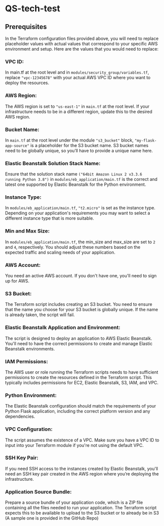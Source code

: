 # QS-tech-test

## Prerequisites

In the Terraform configuration files provided above, you will need to replace placeholder values with actual values that correspond to your specific AWS environment and setup. Here are the values that you would need to replace:

### VPC ID:

In main.tf at the root level and in `modules/security_group/variables.tf`, replace `"vpc-12345678"` with your actual AWS VPC ID where you want to deploy the resources.

### AWS Region:

The AWS region is set to `"us-east-1"` in `main.tf` at the root level. If your infrastructure needs to be in a different region, update this to the desired AWS region.

### Bucket Name:

In `main.tf` at the root level under the module `"s3_bucket"` block, `"my-flask-app-source"` is a placeholder for the S3 bucket name. S3 bucket names need to be globally unique, so you’ll have to provide a unique name here.

### Elastic Beanstalk Solution Stack Name:

Ensure that the solution stack name `("64bit Amazon Linux 2 v3.3.6 running Python 3.8")` in `modules/eb_application/main.tf` is the correct and latest one supported by Elastic Beanstalk for the Python environment.

### Instance Type:

In `modules/eb_application/main.tf`, `"t2.micro"` is set as the instance type. Depending on your application's requirements you may want to select a different instance type that is more suitable.

### Min and Max Size:

In `modules/eb_application/main.tf`, the min_size and max_size are set to `2` and `4`, respectively. You should adjust these numbers based on the expected traffic and scaling needs of your application.

### AWS Account: 

You need an active AWS account. If you don't have one, you'll need to sign up for AWS.

### S3 Bucket: 

The Terraform script includes creating an S3 bucket. You need to ensure that the name you choose for your S3 bucket is globally unique. If the name is already taken, the script will fail.

### Elastic Beanstalk Application and Environment: 

The script is designed to deploy an application to AWS Elastic Beanstalk. You'll need to have the correct permissions to create and manage Elastic Beanstalk environments.

### IAM Permissions: 

The AWS user or role running the Terraform scripts needs to have sufficient permissions to create the resources defined in the Terraform script. This typically includes permissions for EC2, Elastic Beanstalk, S3, IAM, and VPC.

### Python Environment: 

The Elastic Beanstalk configuration should match the requirements of your Python Flask application, including the correct platform version and any dependencies.

### VPC Configuration: 

The script assumes the existence of a VPC. Make sure you have a VPC ID to input into your Terraform module if you're not using the default VPC.

### SSH Key Pair:

If you need SSH access to the instances created by Elastic Beanstalk, you'll need an SSH key pair created in the AWS region where you’re deploying the infrastructure.

### Application Source Bundle:
Prepare a source bundle of your application code, which is a ZIP file containing all the files needed to run your application. The Terraform script expects this to be available to upload to the S3 bucket or to already be in S3 (A sample one is provided in the GitHub Repo)





